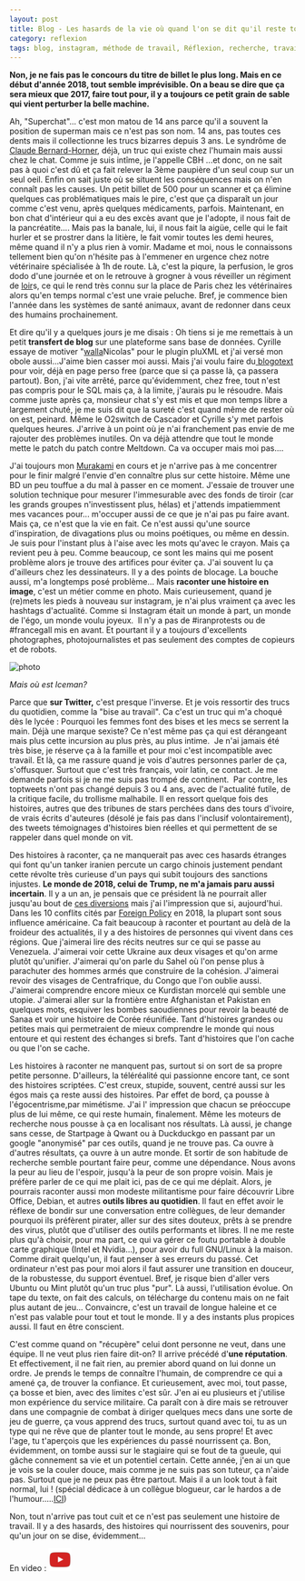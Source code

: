```yaml
---
layout: post
title: Blog - Les hasards de la vie où quand l'on se dit qu'il reste toujours à raconter
category: reflexion
tags: blog, instagram, méthode de travail, Réflexion, recherche, travail, twitter
---
```

**Non, je ne fais pas le concours du titre de billet le plus long. Mais en ce début d'année 2018, tout semble imprévisible. On a beau se dire que ça sera mieux que 2017, faire tout pour, il y a toujours ce petit grain de sable qui vient perturber la belle machine.**

Ah, "Superchat"... c'est mon matou de 14 ans parce qu'il a souvent la position de superman mais ce n'est pas son nom. 14 ans, pas toutes ces dents mais il collectionne les trucs bizarres depuis 3 ans. Le syndrôme de <a href="https://fr.wikipedia.org/wiki/Syndrome_de_Claude_Bernard-Horner">Claude Bernard-Horner</a>, déjà, un truc qui existe chez l'humain mais aussi chez le chat. Comme je suis intîme, je l'appelle CBH ...et donc, on ne sait pas à quoi c'est dû et ça fait relever la 3ème paupière d'un seul coup sur un seul oeil. Enfin on sait juste où se situent les conséquences mais on n'en connaît pas les causes. Un petit billet de 500 pour un scanner et ça élimine quelques cas problématiques mais le pire, c'est que ça disparaît un jour comme c'est venu, après quelques médicaments, parfois. Maintenant, en bon chat d'intérieur qui a eu des excès avant que je l'adopte, il nous fait de la pancréatite.... Mais pas la banale, lui, il nous fait la aigüe, celle qui le fait hurler et se prostrer dans la litière, le fait vomir toutes les demi heures, même quand il n'y a plus rien à vomir. Madame et moi, nous le connaissons tellement bien qu'on n'hésite pas à l'emmener en urgence chez notre vétérinaire spécialisée à 1h de route. Là, c'est la piqure, la perfusion, le gros dodo d'une journée et on le retrouve à grogner à vous réveiller un régiment de <a href="https://fr.wikipedia.org/wiki/Loir_(animal)">loir</a>s, ce qui le rend très connu sur la place de Paris chez les vétérinaires alors qu'en temps normal c'est une vraie peluche. Bref, je commence bien l'année dans les systèmes de santé animaux, avant de redonner dans ceux des humains prochainement.

Et dire qu'il y a quelques jours je me disais : Oh tiens si je me remettais à un petit **transfert de blog** sur une plateforme sans base de données. Cyrille essaye de motiver "<a href="https://www.wallabag.it/">walla</a>Nicolas" pour le plugin pluXML et j'ai versé mon obole aussi...J'aime bien casser moi aussi. Mais j'ai voulu faire du<a href="https://github.com/BlogoText"> blogotext</a> pour voir, déjà en page perso free (parce que si ça passe là, ça passera partout). Bon, j'ai vite arrêté, parce qu'évidemment, chez free, tout n'est pas compris pour le SQL mais ça, à la limite, j'aurais pu le résoudre. Mais comme juste après ça, monsieur chat s'y est mis et que mon temps libre a largement chuté, je me suis dit que la sureté c'est quand même de rester où on est, peinard. Même le O2switch de Cascador et Cyrille s'y met parfois quelques heures. J'arrive à un point où je n'ai franchement pas envie de me rajouter des problèmes inutiles. On va déjà attendre que tout le monde mette le patch du patch contre Meltdown. Ca va occuper mais moi pas....

J'ai toujours mon <a href="https://fr.wikipedia.org/wiki/Haruki_Murakami">Murakami</a> en cours et je n'arrive pas à me concentrer pour le finir malgré l'envie d'en connaître plus sur cette histoire. Même une BD un peu touffue a du mal à passer en ce moment. J'essaie de trouver une solution technique pour mesurer l'immesurable avec des fonds de tiroir (car les grands groupes n'investissent plus, hélas) et j'attends impatiemment mes vacances pour... m'occuper aussi de ce que je n'ai pas pu faire avant. Mais ça, ce n'est que la vie en fait. Ce n'est aussi qu'une source d'inspiration, de divagations plus ou moins poétiques, ou même en dessin. Je suis pour l'instant plus à l'aise avec les mots qu'avec le crayon. Mais ça revient peu à peu. Comme beaucoup, ce sont les mains qui me posent problème alors je trouve des artifices pour éviter ça. J'ai souvent lu ça d'ailleurs chez les dessinateurs. Il y a des points de blocage. La bouche aussi, m'a longtemps posé problème... Mais **raconter une histoire en image**, c'est un métier comme en photo. Mais curieusement, quand je (re)mets les pieds à nouveau sur instagram, je n'ai plus vraiment ça avec les hashtags d'actualité. Comme si Instagram était un monde à part, un monde de l'égo, un monde voulu joyeux.&nbsp; Il n'y a pas de #iranprotests ou de #francegall mis en avant. Et pourtant il y a toujours d'excellents photographes, photojournalistes et pas seulement des comptes de copieurs et de robots.

![photo](https://filedn.eu/llqi9IBxlYouGRXYG2xlROb/img/2018/bisounours.jpg)

*Mais où est Iceman?*

Parce que **sur Twitter,** c'est presque l'inverse. Et je vois ressortir des trucs du quotidien, comme la "bise au travail". Ca c'est un truc qui m'a choqué dès le lycée : Pourquoi les femmes font des bises et les mecs se serrent la main. Déjà une marque sexiste? Ce n'est même pas ça qui est dérangeant mais plus cette incursion au plus près, au plus intime.&nbsp; Je n'ai jamais été très bise, je réserve ça à la famille et pour moi c'est incompatible avec travail. Et là, ça me rassure quand je vois d'autres personnes parler de ça, s'offusquer. Surtout que c'est très français, voir latin, ce contact. Je me demande parfois si je ne me suis pas trompé de continent.&nbsp;
Par contre, les toptweets n'ont pas changé depuis 3 ou 4 ans, avec de l'actualité futile, de la critique facile, du trollisme malhabile. Il en ressort quelque fois des histoires, autres que des tribunes de stars perchées dans des tours d'ivoire, de vrais écrits d'auteures (désolé je fais pas dans l'inclusif volontairement), des tweets témoignages d'histoires bien réelles et qui permettent de se rappeler dans quel monde on vit.

Des histoires à raconter, ça ne manquerait pas avec ces hasards étranges qui font qu'un tanker iranien percute un cargo chinois justement pendant cette révolte très curieuse d'un pays qui subit toujours des sanctions injustes. **Le monde de 2018, celui de Trump, ne m'a jamais paru aussi incertain**. Il y a un an, je pensais que ce président là ne pourrait aller jusqu'au bout de <a href="https://cheziceman.wordpress.com/2017/06/09/geopolitique-asie-pacifique-de-la-guerre-du-nord-au-sud/">ces diversions</a> mais j'ai l'impression que si, aujourd'hui. Dans les 10 conflits cités par <a href="https://foreignpolicy.com/2018/01/02/10-conflicts-to-watch-in-2018/">Foreign Policy</a> en 2018, la plupart sont sous influence américaine. Ca fait beaucoup à raconter et pourtant au delà de la froideur des actualités, il y a des histoires de personnes qui vivent dans ces régions. Que j'aimerai lire des récits neutres sur ce qui se passe au Venezuela. J'aimerai voir cette Ukraine aux deux visages et qu'on arme plutôt qu'unifier. J'aimerai qu'on parle du Sahel où l'on pense plus à parachuter des hommes armés que construire de la cohésion. J'aimerai revoir des visages de Centrafrique, du Congo que l'on oublie aussi. J'aimerai comprendre encore mieux ce Kurdistan morcelé qui semble une utopie. J'aimerai aller sur la frontière entre Afghanistan et Pakistan en quelques mots, esquiver les bombes saoudiennes pour revoir la beauté de Sanaa et voir une histoire de Corée réunifiée. Tant d'histoires grandes ou petites mais qui permetraient de mieux comprendre le monde qui nous entoure et qui restent des échanges si brefs. Tant d'histoires que l'on cache ou que l'on se cache.

Les histoires à raconter ne manquent pas, surtout si on sort de sa propre petite personne. D'ailleurs, la téléréalité qui passionne encore tant, ce sont des histoires scriptées. C'est creux, stupide, souvent, centré aussi sur les égos mais ça reste aussi des histoires. Par effet de bord, ça pousse à l'égocentrisme,par mimétisme. J'ai l' impression que chacun se préoccupe plus de lui même, ce qui reste humain, finalement. Même les moteurs de recherche nous pousse à ça en localisant nos résultats. Là aussi, je change sans cesse, de Startpage à Qwant ou à Duckduckgo en passant par un google "anonymisé" par ces outils, quand je ne trouve pas. Ca ouvre à d'autres résultats, ça ouvre à un autre monde. Et sortir de son habitude de recherche semble pourtant faire peur, comme une dépendance. Nous avons la peur au lieu de l'espoir, jusqu'à la peur de son propre voisin. Mais je préfère parler de ce qui me plait ici, pas de ce qui me déplait. Alors, je pourrais raconter aussi mon modeste militantisme pour faire découvrir Libre Office, Debian, et autres **outils libres au quotidien**. Il faut en effet avoir le réflexe de bondir sur une conversation entre collègues, de leur demander pourquoi ils préfèrent pirater, aller sur des sites douteux, prêts à se prendre des virus, plutôt que d'utiliser des outils performants et libres. Il ne me reste plus qu'à choisir, pour ma part, ce qui va gérer ce foutu portable à double carte graphique (Intel et Nvidia...), pour avoir du full GNU/Linux à la maison. Comme dirait quelqu'un, il faut penser à ses erreurs du passé. Cet ordinateur n'est pas pour moi alors il faut assurer une transition en douceur, de la robustesse, du support éventuel. Bref, je risque bien d'aller vers Ubuntu ou Mint plutôt qu'un truc plus "pur". Là aussi, l'utilisation évolue. On tape du texte, on fait des calculs, on télécharge du contenu mais on ne fait plus autant de jeu... Convaincre, c'est un travail de longue haleine et ce n'est pas valable pour tout et tout le monde. Il y a des instants plus propices aussi. Il faut en être conscient.

C'est comme quand on "récupère" celui dont personne ne veut, dans une équipe. Il ne veut plus rien faire dit-on? Il arrive précédé d'**une réputation**. Et effectivement, il ne fait rien, au premier abord quand on lui donne un ordre. Je prends le temps de connaître l'humain, de comprendre ce qui a amené ça, de trouver la confiance. Et curieusement, avec moi, tout passe, ça bosse et bien, avec des limites c'est sûr. J'en ai eu plusieurs et j'utilise mon expérience du service militaire. Ca paraît con à dire mais se retrouver dans une compagnie de combat à diriger quelques mecs dans une sorte de jeu de guerre, ça vous apprend des trucs, surtout quand avec toi, tu as un type qui ne rêve que de planter tout le monde, au sens propre! Et avec l'age, tu t'aperçois que les expériences du passé nourrissent ça. Bon, évidemment, on tombe aussi sur le stagiaire qui se fout de ta gueule, qui gâche connement sa vie et un potentiel certain. Cette année, j'en ai un que je vois se la couler douce, mais comme je ne suis pas son tuteur, ça n'aide pas. Surtout que je ne peux pas être partout. Mais il a un look tout à fait normal, lui ! (spécial dédicace à un collègue blogueur, car le hardos a de l'humour.....<a href="https://www.youtube.com/watch?v=4xgx4k83zzc">ICI</a>)

Non, tout n'arrive pas tout cuit et ce n'est pas seulement une histoire de travail. Il y a des hasards, des histoires qui nourrissent des souvenirs, pour qu'un jour on se dise, évidemment...

En video : [![video](/images/youtube.png)](https://www.youtube.com/watch?v=eXsox2-70VE)
